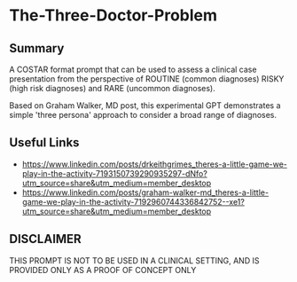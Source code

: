 # The-Three-Doctor-Problem

## Summary
A COSTAR format prompt that can be used to assess a clinical case presentation from the perspective of ROUTINE (common diagnoses) RISKY (high risk diagnoses) and RARE (uncommon diagnoses). 

Based on Graham Walker, MD post, this experimental GPT demonstrates a simple 'three persona' approach to consider a broad range of diagnoses. 

## Useful Links
* https://www.linkedin.com/posts/drkeithgrimes_theres-a-little-game-we-play-in-the-activity-7193150739290935297-dNfo?utm_source=share&utm_medium=member_desktop
* https://www.linkedin.com/posts/graham-walker-md_theres-a-little-game-we-play-in-the-activity-7192960744336842752--xe1?utm_source=share&utm_medium=member_desktop

## DISCLAIMER

THIS PROMPT IS NOT TO BE USED IN A CLINICAL SETTING, AND IS PROVIDED ONLY AS A PROOF OF CONCEPT ONLY

